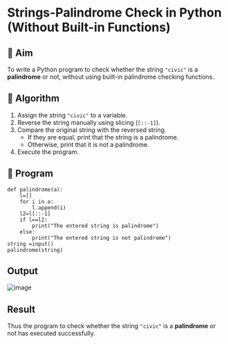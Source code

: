 # Strings-Palindrome Check in Python (Without Built-in Functions)

## 🎯 Aim
To write a Python program to check whether the string `"civic"` is a **palindrome** or not, without using built-in palindrome checking functions.

## 🧠 Algorithm
1. Assign the string `"civic"` to a variable.
2. Reverse the string manually using slicing (`[::-1]`).
3. Compare the original string with the reversed string.
   - If they are equal, print that the string is a palindrome.
   - Otherwise, print that it is not a palindrome.
4. Execute the program.

## 🧾 Program
```
def palindrome(a):
    l=[]
    for i in a:
        l.append(i)
    l2=l[::-1]
    if l==l2:
        print("The entered string is palindrome")
    else:
        print("The entered string is not palindrome")
string =input()
palindrome(string)
```
## Output
![image](https://github.com/user-attachments/assets/58026bde-fd16-408d-961a-4b0dd5b2e87d)

## Result
Thus the program to check whether the string `"civic"` is a **palindrome** or not has executed successfully.
